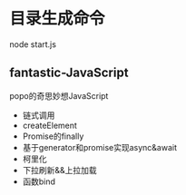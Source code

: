 # 目录生成命令
node start.js

## fantastic-JavaScript
popo的奇思妙想JavaScript

- 链式调用
- createElement
- Promise的finally
- 基于generator和promise实现async&await
- 柯里化
- 下拉刷新&&上拉加载
- 函数bind
